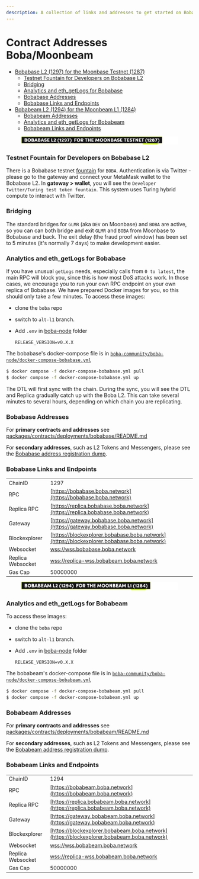 ```yaml
---
description: A collection of links and addresses to get started on Boba-Moonbeam
---
```


# Contract Addresses Boba/Moonbeam

* [Bobabase L2 (1297) for the Moonbase Testnet (1287)](network-moonbeam.md#bobabase-l2--1297--for-the-moonbase-testnet--1287-)
  * [Testnet Fountain for Developers on Bobabase L2](network-moonbeam.md#testnet-fountain-for-developers-on-bobabase-l2)
  * [Bridging](network-moonbeam.md#bridging)
  * [Analytics and eth\_getLogs for Bobabase](network-moonbeam.md#analytics-and-eth-getlogs-for-bobabase)
  * [Bobabase Addresses](network-moonbeam.md#bobabase-addresses)
  * [Bobabase Links and Endpoints](network-moonbeam.md#bobabase-links-and-endpoints)
* [Bobabeam L2 (1294) for the Moonbeam L1 (1284)](network-moonbeam.md#bobabeam-l2--1294--for-the-moonbeam-l1--1284-)
  * [Bobabeam Addresses](network-moonbeam.md#bobabeam-addresses)
  * [Analytics and eth\_getLogs for Bobabeam](network-moonbeam.md#analytics-and-eth-getlogs-for-bobabeam)
  * [Bobabeam Links and Endpoints](network-moonbeam.md#bobabeam-links-and-endpoints)



<figure><img src="../../.gitbook/assets/Artboard 1.png" alt=""><figcaption></figcaption></figure>

### Testnet Fountain for Developers on Bobabase L2

There is a Bobabase testnet [fountain](https://gateway.bobabase.boba.network) for `BOBA`. Authentication is via Twitter - please go to the gateway and connect your MetaMask wallet to the Bobabase L2. In **gateway > wallet**, you will see the `Developer Twitter/Turing test token fountain`. This system uses Turing hybrid compute to interact with Twitter.

### Bridging

The standard bridges for `GLMR` (aka `DEV` on Moonbase) and `BOBA` are active, so you can can both bridge and exit `GLMR` and `BOBA` from Moonbase to Bobabase and back. The exit delay (the fraud proof window) has been set to 5 minutes (it's normally 7 days) to make development easier.

### Analytics and eth\_getLogs for Bobabase

If you have unusual `getLogs` needs, especially calls from `0 to latest`, the main RPC will block you, since this is how most DoS attacks work. In those cases, we encourage you to run your own RPC endpoint on your own replica of Bobabase. We have prepared Docker images for you, so this should only take a few minutes. To access these images:

* clone the `boba` repo
* switch to `alt-l1` branch.
*   Add `.env` in [boba-node](https://github.com/bobanetwork/boba/tree/alt-l1/boba\_community/boba-node) folder

    ```
    RELEASE_VERSION=v0.X.X
    ```

The bobabase's docker-compose file is in [`boba-community/boba-node/docker-compose-bobabase.yml`](https://github.com/bobanetwork/boba/tree/alt-l1/boba\_community/boba-node)

```bash
$ docker compose -f docker-compose-bobabase.yml pull
$ docker compose -f docker-compose-bobabase.yml up
```

The DTL will first sync with the chain. During the sync, you will see the DTL and Replica gradually catch up with the Boba L2. This can take several minutes to several hours, depending on which chain you are replicating.

### Bobabase Addresses

For **primary contracts and addresses** see [packages/contracts/deployments/bobabase/README.md](../../packages/contracts/deployments/bobabase/)

For **secondary addresses**, such as L2 Tokens and Messengers, please see the [Bobabase address registration dump](../../packages/boba/register/addresses/addressesBobaBase\_0xF8d0bF3a1411AC973A606f90B2d1ee0840e5979B.json).

### Bobabase Links and Endpoints

|                   |                                                                                            |
| ----------------- | ------------------------------------------------------------------------------------------ |
| ChainID           | 1297                                                                                       |
| RPC               | [https://bobabase.boba.network](https://bobabase.boba.network)                             |
| Replica RPC       | [https://replica.bobabase.boba.network](https://replica.bobabase.boba.network)             |
| Gateway           | [https://gateway.bobabase.boba.network](https://gateway.bobabase.boba.network)             |
| Blockexplorer     | [https://blockexplorer.bobabase.boba.network](https://blockexplorer.bobabase.boba.network) |
| Websocket         | [wss://wss.bobabase.boba.network](wss://wss.bobabase.boba.network)                         |
| Replica Websocket | [wss://replica-wss.bobabeam.boba.network](wss://replica-wss.bobabeam.boba.network)         |
| Gas Cap           | 50000000                                                                                   |



<figure><img src="../../.gitbook/assets/Artboard 2.png" alt=""><figcaption></figcaption></figure>

### Analytics and eth\_getLogs for Bobabeam

To access these images:

* clone the `boba` repo
* switch to `alt-l1` branch.
*   Add `.env` in [boba-node](https://github.com/bobanetwork/boba/tree/alt-l1/boba\_community/boba-node) folder

    ```
    RELEASE_VERSION=v0.X.X
    ```

The bobabeam's docker-compose file is in [`boba-community/boba-node/docker-compose-bobabeam.yml`](https://github.com/bobanetwork/boba/tree/alt-l1/boba\_community/boba-node)

```bash
$ docker compose -f docker-compose-bobabeam.yml pull
$ docker compose -f docker-compose-bobabeam.yml up
```

### Bobabeam Addresses

For **primary contracts and addresses** see [packages/contracts/deployments/bobabeam/README.md](../../packages/contracts/deployments/bobabeam/)

For **secondary addresses**, such as L2 Tokens and Messengers, please see the [Bobabeam address registration dump](../../packages/boba/register/addresses/addressBobaBeam\_0x564c10A60af35a07f0EA8Be3106a4D81014b21a0.json).

### Bobabeam Links and Endpoints

|                   |                                                                                            |
| ----------------- | ------------------------------------------------------------------------------------------ |
| ChainID           | 1294                                                                                       |
| RPC               | [https://bobabeam.boba.network](https://bobabeam.boba.network)                             |
| Replica RPC       | [https://replica.bobabeam.boba.network](https://replica.bobabeam.boba.network)             |
| Gateway           | [https://gateway.bobabeam.boba.network](https://gateway.bobabeam.boba.network)             |
| Blockexplorer     | [https://blockexplorer.bobabeam.boba.network](https://blockexplorer.bobabeam.boba.network) |
| Websocket         | [wss://wss.bobabeam.boba.network](wss://wss.bobabeam.boba.network)                         |
| Replica Websocket | [wss://replica-wss.bobabeam.boba.network](wss://replica-wss.bobabeam.boba.network)         |
| Gas Cap           | 50000000                                                                                   |
